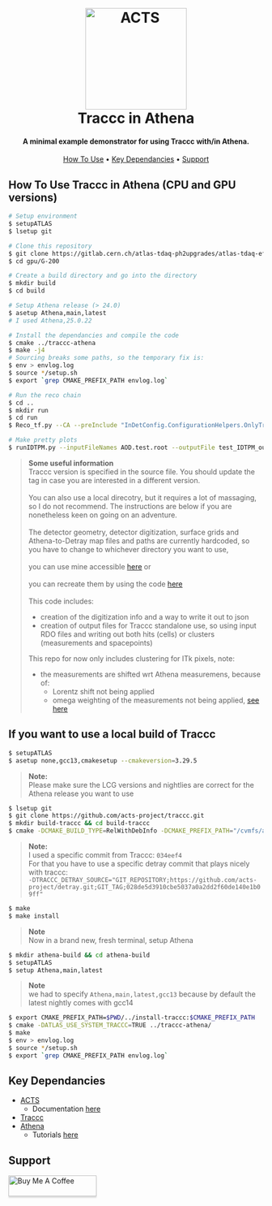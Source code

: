 <h1 align="center">
  <br>
  <a href="https://acts.readthedocs.io/en/latest/"><img src="https://avatars.githubusercontent.com/u/48513465?s=200&v=4" alt="ACTS" width="200"></a>
  <br>
  Traccc in Athena
  <br>
</h1>

<h4 align="center">A minimal example demonstrator for using Traccc with/in Athena.</h4>

<p align="center">
  <a href="#how-to-use">How To Use</a> •
  <a href="#download">Key Dependancies</a> •
  <a href="#license">Support</a>
</p>

## How To Use Traccc in Athena (CPU and GPU versions)

```bash
# Setup environment
$ setupATLAS
$ lsetup git

# Clone this repository
$ git clone https://gitlab.cern.ch/atlas-tdaq-ph2upgrades/atlas-tdaq-eftracking/traccc-integration/gpu
$ cd gpu/G-200

# Create a build directory and go into the directory
$ mkdir build
$ cd build

# Setup Athena release (> 24.0)
$ asetup Athena,main,latest
# I used Athena,25.0.22

# Install the dependancies and compile the code
$ cmake ../traccc-athena
$ make -j4
# Sourcing breaks some paths, so the temporary fix is:
$ env > envlog.log
$ source */setup.sh
$ export `grep CMAKE_PREFIX_PATH envlog.log`

# Run the reco chain
$ cd ..
$ mkdir run
$ cd run
$ Reco_tf.py --CA --preInclude "InDetConfig.ConfigurationHelpers.OnlyTrackingPreInclude" --inputRDOFile '/cvmfs/atlas-nightlies.cern.ch/repo/data/data-art/PhaseIIUpgrade/RDO/ATLAS-P2-RUN4-01-01-00/mc21_14TeV.601229.PhPy8EG_A14_ttbar_hdamp258p75_SingleLep.recon.RDO.e8481_s4038_r14365/RDO.32520484._000001.pool.root.1' --outputAODFile AOD.test.root --steering doRAWtoALL  --postInclude "EFTracking.TrackingAlgConfig.TrackingAlgCfg" --maxEvents 1

# Make pretty plots
$ runIDTPM.py --inputFileNames AOD.test.root --outputFile test_IDTPM_output --trkAnaCfgFile ./EFTracking_TrkAnaConfig.json

```

> **Some useful information** <br>
> Traccc version is specified in the source file. You should update the tag in case you are interested in a different version. <br> <br>
> You can also use a local direcotry, but it requires a lot of massaging, so I do not recommend. The instructions are below if you are nonetheless keen on going on an adventure.<br> <br>
> The detector geometry, detector digitization, surface grids and Athena-to-Detray map files and paths are currently hardcoded, so you have to change to whichever directory you want to use,<br> <br>
> you can use mine accessible [here](https://cernbox.cern.ch/s/BybJxPOL70Vl0Zy) or <br> <br>
> you can recreate them by using the code [here](https://gitlab.cern.ch/atlas-tdaq-ph2upgrades/atlas-tdaq-eftracking/traccc-integration/Common/-/tree/main/GeoModelToDetrayConversions?ref_type=heads)<br> <br>
> This code includes: <br>
> * creation of the digitization info and a way to write it out to json <br>
> * creation of output files for Traccc standalone use, so using input RDO files and writing out both hits (cells) or clusters (measurements and spacepoints)
>
>
> This repo for now only includes clustering for ITk pixels, note: <br>
> * the measurements are shifted wrt Athena measuremens, because of: <br>
>   * Lorentz shift not being applied
>   * omega weighting of the measurements not being applied, [see here](https://gitlab.cern.ch/nribaric/athena/-/blob/master/InnerDetector/InDetRecTools/SiClusterizationTool/src/ClusterMakerTool.cxx#L289)

## If you want to use a local build of Traccc

```bash
$ setupATLAS
$ asetup none,gcc13,cmakesetup --cmakeversion=3.29.5
```
> **Note:** <br> 
> Please make sure the LCG versions and nightlies are correct for the Athena release you want to use
```bash
$ lsetup git
$ git clone https://github.com/acts-project/traccc.git
$ mkdir build-traccc && cd build-traccc
$ cmake -DCMAKE_BUILD_TYPE=RelWithDebInfo -DCMAKE_PREFIX_PATH="/cvmfs/atlas-nightlies.cern.ch/repo/sw/main_Athena_x86_64-el9-gcc13-opt/2024-11-12T2101/AthenaExternals/25.0.22/InstallArea/x86_64-el9-gcc13-opt;/cvmfs/sft.cern.ch/lcg/views/LCG_106a_ATLAS_3/x86_64-el9-gcc13-opt"    -DTRACCC_BUILD_CUDA=TRUE -DTRACCC_USE_SYSTEM_TBB=TRUE -DTRACCC_USE_SYSTEM_EIGEN3=TRUE -DTRACCC_USE_SYSTEM_ACTS=TRUE -DALGEBRA_PLUGINS_USE_SYSTEM_VC=TRUE -DDETRAY_USE_SYSTEM_NLOHMANN=TRUE -DVECMEM_BUILD_CUDA_LIBRARY=TRUE -DTRACCC_USE_ROOT=FALSE -DTRACCC_BUILD_TESTING=FALSE -DCMAKE_INSTALL_PREFIX=../install-traccc ../traccc/
```
> **Note:** <br>
> I used a specific commit from Traccc: ```034eef4``` <br>
> For that you have to use a specific detray commit that plays nicely with traccc: <br>
```-DTRACCC_DETRAY_SOURCE="GIT_REPOSITORY;https://github.com/acts-project/detray.git;GIT_TAG;028de5d3910cbe5037a0a2dd2f60de140e1b09ff"``` <br>

```bash
$ make
$ make install
```

> **Note** <br>
> Now in a brand new, fresh terminal, setup Athena

```bash
$ mkdir athena-build && cd athena-build
$ setupATLAS
$ setup Athena,main,latest
```
> **Note** <br> we had to specify ```Athena,main,latest,gcc13``` because by default the latest nightly comes with gcc14

```bash
$ export CMAKE_PREFIX_PATH=$PWD/../install-traccc:$CMAKE_PREFIX_PATH
$ cmake -DATLAS_USE_SYSTEM_TRACCC=TRUE ../traccc-athena/
$ make
$ env > envlog.log
$ source */setup.sh
$ export `grep CMAKE_PREFIX_PATH envlog.log`
```


## Key Dependancies

* [ACTS](https://github.com/acts-project)
  - Documentation [here](https://acts.readthedocs.io/en/latest/)
* [Traccc](https://github.com/acts-project/traccc)
* [Athena](https://gitlab.cern.ch/atlas/athena)
  - Tutorials [here](https://atlassoftwaredocs.web.cern.ch/athena/athena-intro/)

## Support

<a href="https://www.linkedin.com/in/nribaric/" target="_blank"><img src="https://www.buymeacoffee.com/assets/img/custom_images/purple_img.png" alt="Buy Me A Coffee" style="height: 41px !important;width: 174px !important;box-shadow: 0px 3px 2px 0px rgba(190, 190, 190, 0.5) !important;-webkit-box-shadow: 0px 3px 2px 0px rgba(190, 190, 190, 0.5) !important;" ></a>

